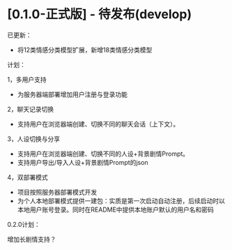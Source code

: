 # [0.1.0-正式版] - 待发布(develop)
已更新：

- 将12类情感分类模型扩展，新增18类情感分类模型

计划：

1，多用户支持
- 为服务器端部署增加用户注册与登录功能

2，聊天记录切换
- 支持用户在浏览器端创建、切换不同的聊天会话（上下文）。

3，人设切换与分享
- 支持用户在浏览器端创建、切换不同的人设+背景剧情Prompt。
- 支持用户导出/导入人设+背景剧情Prompt的json

4，双部署模式
- 项目按照服务器部署模式开发
- 为个人本地部署模式提供一建包：实质是第一次启动自动注册，后续启动时以本地用户账号登录。同时在README中提供本地账户默认的用户名和密码

0.2.0计划：

增加长剧情支持？
